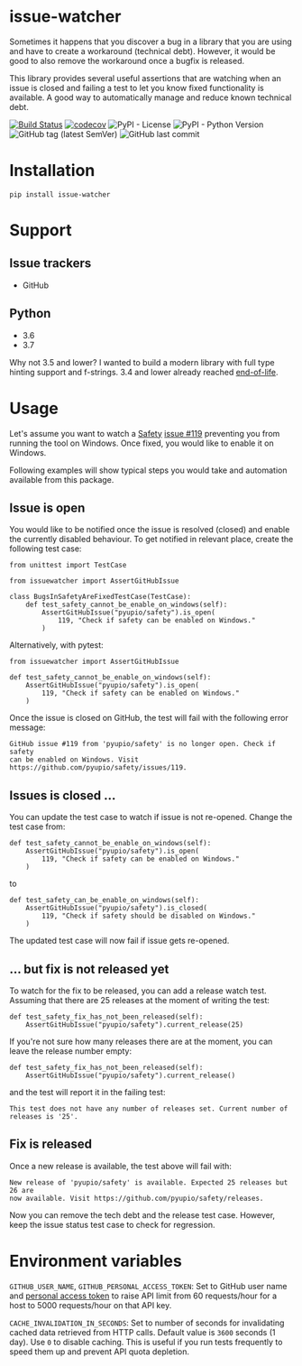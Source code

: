 # issue-watcher
Sometimes it happens that you discover a bug in a library that you are using and have to create a workaround (technical debt). However, it would be good to also remove the workaround once a bugfix is released.

This library provides several useful assertions that are watching when an issue is closed and failing a test to let you know fixed functionality is available. A good way to automatically manage and reduce known technical debt.

[![Build Status](https://travis-ci.org/radeklat/issue-watcher.svg?branch=master)](https://travis-ci.org/radeklat/issue-watcher)
[![codecov](https://codecov.io/gh/radeklat/issue-watcher/branch/master/graph/badge.svg)](https://codecov.io/gh/radeklat/issue-watcher)
![PyPI - License](https://img.shields.io/pypi/l/issue-watcher)
![PyPI - Python Version](https://img.shields.io/pypi/pyversions/issue-watcher)
![GitHub tag (latest SemVer)](https://img.shields.io/github/tag/radeklat/issue-watcher)
![GitHub last commit](https://img.shields.io/github/last-commit/radeklat/issue-watcher)

# Installation

    pip install issue-watcher
    
# Support

## Issue trackers

* GitHub

## Python

* 3.6
* 3.7

Why not 3.5 and lower? I wanted to build a modern library with full type hinting support and f-strings. 3.4 and lower already reached [end-of-life](https://devguide.python.org/devcycle/#end-of-life-branches).
    
# Usage

Let's assume you want to watch a [Safety](https://github.com/pyupio/safety) [issue #119](https://github.com/pyupio/safety/issues/119) preventing you from running the tool on Windows. Once fixed, you would like to enable it on Windows.

Following examples will show typical steps you would take and automation available from this package.

## Issue is open

You would like to be notified once the issue is resolved (closed) and enable the currently disabled behaviour. To get notified in relevant place, create the following test case:

    from unittest import TestCase
    
    from issuewatcher import AssertGitHubIssue
    
    class BugsInSafetyAreFixedTestCase(TestCase):
        def test_safety_cannot_be_enable_on_windows(self):
            AssertGitHubIssue("pyupio/safety").is_open(
                119, "Check if safety can be enabled on Windows."
            )
            
Alternatively, with pytest:

    from issuewatcher import AssertGitHubIssue
    
    def test_safety_cannot_be_enable_on_windows(self):
        AssertGitHubIssue("pyupio/safety").is_open(
            119, "Check if safety can be enabled on Windows."
        )
        
Once the issue is closed on GitHub, the test will fail with the following error message:

    GitHub issue #119 from 'pyupio/safety' is no longer open. Check if safety 
    can be enabled on Windows. Visit https://github.com/pyupio/safety/issues/119.
    
## Issues is closed ...

You can update the test case to watch if issue is not re-opened. Change the test case from:

    def test_safety_cannot_be_enable_on_windows(self):
        AssertGitHubIssue("pyupio/safety").is_open(
            119, "Check if safety can be enabled on Windows."
        )
        
to

    def test_safety_can_be_enable_on_windows(self):
        AssertGitHubIssue("pyupio/safety").is_closed(
            119, "Check if safety should be disabled on Windows."
        )

The updated test case will now fail if issue gets re-opened.

## ... but fix is not released yet

To watch for the fix to be released, you can add a release watch test. Assuming that there are 25 releases at the moment of writing the test:

    def test_safety_fix_has_not_been_released(self):
        AssertGitHubIssue("pyupio/safety").current_release(25)
        
If you're not sure how many releases there are at the moment, you can leave the release number empty:

    def test_safety_fix_has_not_been_released(self):
        AssertGitHubIssue("pyupio/safety").current_release()
        
and the test will report it in the failing test:

    This test does not have any number of releases set. Current number of releases is '25'.
        
## Fix is released
        
Once a new release is available, the test above will fail with:

    New release of 'pyupio/safety' is available. Expected 25 releases but 26 are
    now available. Visit https://github.com/pyupio/safety/releases.
    
Now you can remove the tech debt and the release test case. However, keep the issue status test case to check for regression.

# Environment variables

`GITHUB_USER_NAME`, `GITHUB_PERSONAL_ACCESS_TOKEN`: Set to GitHub user name and [personal access token](https://github.com/settings/tokens) to raise API limit from 60 requests/hour for a host to 5000 requests/hour on that API key.

`CACHE_INVALIDATION_IN_SECONDS`: Set to number of seconds for invalidating cached data retrieved from HTTP calls. Default value is `3600` seconds (1 day). Use `0` to disable caching. This is useful if you run tests frequently to speed them up and prevent API quota depletion.